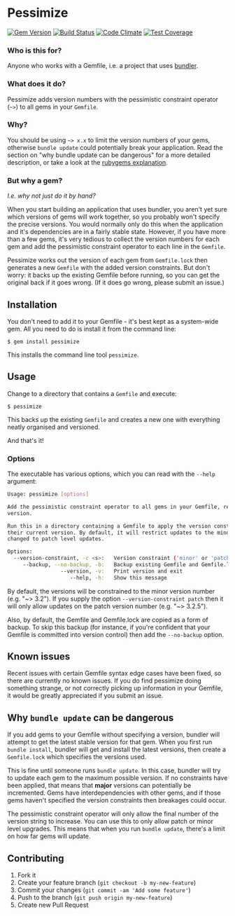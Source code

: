 # Pessimize

[![Gem Version](https://badge.fury.io/rb/pessimize.png)](http://badge.fury.io/rb/pessimize)
[![Build Status](https://travis-ci.org/joonty/pessimize.png?branch=master)](https://travis-ci.org/joonty/pessimize)
[![Code Climate](https://codeclimate.com/github/joonty/pessimize/badges/gpa.svg)](https://codeclimate.com/github/joonty/pessimize)
[![Test Coverage](https://codeclimate.com/github/joonty/pessimize/badges/coverage.svg)](https://codeclimate.com/github/joonty/pessimize/coverage)

### Who is this for?
Anyone who works with a Gemfile, i.e. a project that uses [bundler][1].

### What does it do?
Pessimize adds version numbers with the pessimistic constraint operator (`~>`) to all gems in your `Gemfile`.

### Why?
You should be using `~> x.x` to limit the version numbers of your gems, otherwise `bundle update` could potentially break your application. Read the section on "why bundle update can be dangerous" for a more detailed description, or take a look at the [rubygems explanation][2].

### But why a gem?

*I.e. why not just do it by hand?*

When you start building an application that uses bundler, you aren't yet sure which versions of gems will work together, so you probably won't specify the precise versions. You would normally only do this when the application and it's dependencies are in a fairly stable state. However, if you have more than a few gems, it's very tedious to collect the version numbers for each gem and add the pessimistic constraint operator to each line in the `Gemfile`.

Pessimize works out the version of each gem from `Gemfile.lock` then generates a new `Gemfile` with the added version constraints. But don't worry: it backs up the existing Gemfile before running, so you can get the original back if it goes wrong. (If it does go wrong, please submit an issue.)

## Installation

You don't need to add it to your Gemfile - it's best kept as a system-wide gem. All you need to do is install it from the command line:

    $ gem install pessimize

This installs the command line tool `pessimize`.

## Usage

Change to a directory that contains a `Gemfile` and execute:

    $ pessimize

This backs up the existing `Gemfile` and creates a new one with everything neatly organised and versioned.

And that's it!

### Options

The executable has various options, which you can read with the `--help` argument:

```bash
Usage: pessimize [options]

Add the pessimistic constraint operator to all gems in your Gemfile, restricting the maximum update
version.

Run this in a directory containing a Gemfile to apply the version constraint operator to all gems, at
their current version. By default, it will restrict updates to the minor version number, but this can be
changed to patch level updates.

Options:
  --version-constraint, -c <s>:   Version constraint ('minor' or 'patch') (default: minor)
     --backup, --no-backup, -b:   Backup existing Gemfile and Gemfile.lock (default: true)
                 --version, -v:   Print version and exit
                    --help, -h:   Show this message
```

By default, the versions will be constrained to the minor version number (e.g. "~> 3.2"). If you supply the option `--version-constraint patch` then it will only allow updates on the patch version number (e.g. "~> 3.2.5").

Also, by default, the Gemfile and Gemfile.lock are copied as a form of backup. To skip this backup (for instance, if you're confident that your Gemfile is committed into version control) then add the `--no-backup` option.

## Known issues

Recent issues with certain Gemfile syntax edge cases have been fixed, so there are currently no known issues. If you do find pessimize doing something strange, or not correctly picking up information in your Gemfile, it would be greatly appreciated if you submit an issue.

## Why `bundle update` can be dangerous

If you add gems to your Gemfile without specifying a version, bundler will attempt to get the latest stable version for that gem. When you first run `bundle install`, bundler will get and install the latest versions, then create a `Gemfile.lock` which specifies the versions used.

This is fine until someone runs `bundle update`. In this case, bundler will try to update each gem to the maximum possible version. If no constraints have been applied, that means that **major** versions can potentially be incremented. Gems have interdependencies with other gems, and if those gems haven't specified the version constraints then breakages could occur.

The pessimistic constraint operator will only allow the final number of the version string to increase. You can use this to only allow patch or minor level upgrades. This means that when you run `bundle update`, there's a limit on how far gems will update.

## Contributing

1. Fork it
2. Create your feature branch (`git checkout -b my-new-feature`)
3. Commit your changes (`git commit -am 'Add some feature'`)
4. Push to the branch (`git push origin my-new-feature`)
5. Create new Pull Request

[1]: http://gembundler.com
[2]: http://guides.rubygems.org/patterns/#declaring-dependencies
[3]: https://github.com/joonty/pessimize/issues/5
